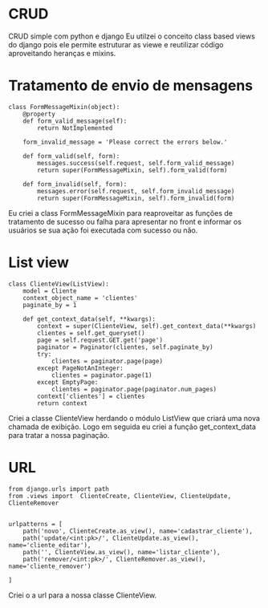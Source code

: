 # CRUD
CRUD simple com python e django
  Eu utilzei o conceito class based views do django pois ele permite estruturar as viewe e reutilizar código aproveitando heranças e mixins. 

# Tratamento de envio de mensagens
```
class FormMessageMixin(object):
    @property
    def form_valid_message(self):
        return NotImplemented

    form_invalid_message = 'Please correct the errors below.'

    def form_valid(self, form):
        messages.success(self.request, self.form_valid_message)
        return super(FormMessageMixin, self).form_valid(form)

    def form_invalid(self, form):
        messages.error(self.request, self.form_invalid_message)
        return super(FormMessageMixin, self).form_invalid(form)
```
Eu criei a class FormMessageMixin para reaproveitar as funções de tratamento de sucesso ou falha para apresentar no front e informar os usuários se sua ação foi executada com sucesso ou não. 

# List view
```
class ClienteView(ListView):
    model = Cliente
    context_object_name = 'clientes'
    paginate_by = 1
    
    def get_context_data(self, **kwargs):
        context = super(ClienteView, self).get_context_data(**kwargs)
        clientes = self.get_queryset()
        page = self.request.GET.get('page')
        paginator = Paginator(clientes, self.paginate_by)
        try:
            clientes = paginator.page(page)
        except PageNotAnInteger:
            clientes = paginator.page(1)
        except EmptyPage:
            clientes = paginator.page(paginator.num_pages)
        context['clientes'] = clientes
        return context
```

Criei a classe ClienteView herdando o módulo ListView que criará uma nova chamada de exibição. Logo em seguida eu criei a função get_context_data para tratar a nossa paginação. 

# URL
```
from django.urls import path
from .views import  ClienteCreate, ClienteView, ClienteUpdate, ClienteRemover


urlpatterns = [
    path('novo', ClienteCreate.as_view(), name='cadastrar_cliente'),
    path('update/<int:pk>/', ClienteUpdate.as_view(), name='cliente_editar'),
    path('', ClienteView.as_view(), name='listar_cliente'),
    path('remover/<int:pk>/', ClienteRemover.as_view(), name='cliente_remover')
 
]
```
Criei o a url para a nossa classe ClienteView. 

